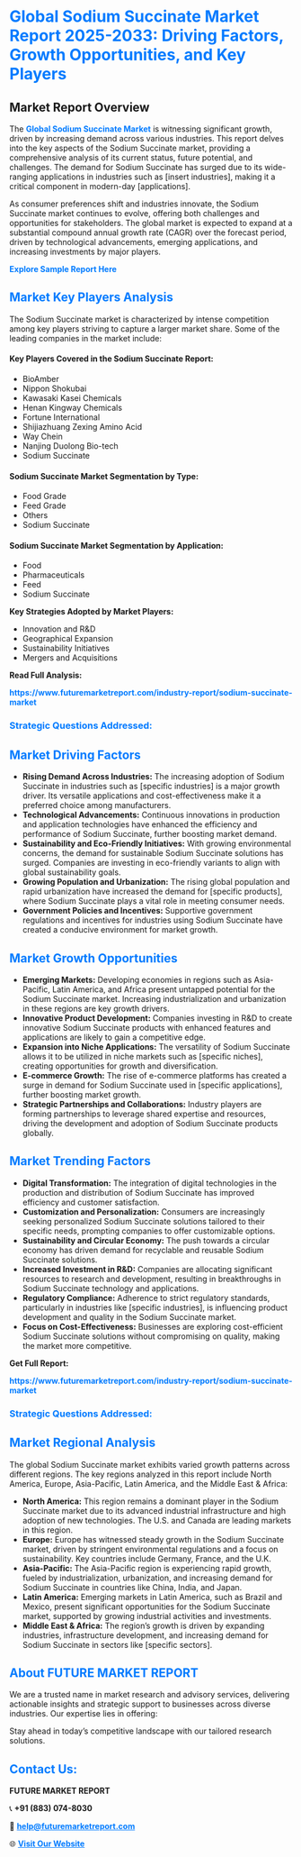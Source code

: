 <h1 style="color: #007BFF;">Global Sodium Succinate Market Report 2025-2033: Driving Factors, Growth Opportunities, and Key Players</h1>

<section id="overview">
<h2>Market Report Overview</h2>
<p>The <a href="https://www.futuremarketreport.com/industry-report/sodium-succinate-market" style="color: #007BFF; text-decoration: none;"><strong>Global Sodium Succinate Market</strong></a> is witnessing significant growth, driven by increasing demand across various industries. This report delves into the key aspects of the Sodium Succinate market, providing a comprehensive analysis of its current status, future potential, and challenges. The demand for Sodium Succinate has surged due to its wide-ranging applications in industries such as [insert industries], making it a critical component in modern-day [applications].</p>
<p>As consumer preferences shift and industries innovate, the Sodium Succinate market continues to evolve, offering both challenges and opportunities for stakeholders. The global market is expected to expand at a substantial compound annual growth rate (CAGR) over the forecast period, driven by technological advancements, emerging applications, and increasing investments by major players.</p>
</section>

<section id="overview">
<p><a href="https://www.futuremarketreport.com/request-sample/reportId=107828" style="color: #007BFF; text-decoration: none;"><strong>Explore Sample Report Here</strong></a></p>
</section>

<section id="key-players">
<h2 style="color: #007BFF;">Market Key Players Analysis</h2>
<p>The Sodium Succinate market is characterized by intense competition among key players striving to capture a larger market share. Some of the leading companies in the market include:</p>
<h4>Key Players Covered in the Sodium Succinate Report:</h4>
<ul><li>BioAmber</li><li>Nippon Shokubai</li><li>Kawasaki Kasei Chemicals</li><li>Henan Kingway Chemicals</li><li>Fortune International</li><li>Shijiazhuang Zexing Amino Acid</li><li>Way Chein</li><li>Nanjing Duolong Bio-tech</li><li>Sodium Succinate</li></ul>
<h4>Sodium Succinate Market Segmentation by Type:</h4>
<ul><li>Food Grade</li><li>Feed Grade</li><li>Others</li><li>Sodium Succinate</li></ul>

<h4>Sodium Succinate Market Segmentation by Application:</h4>
<ul><li>Food</li><li>Pharmaceuticals</li><li>Feed</li><li>Sodium Succinate</li></ul>
<p><strong>Key Strategies Adopted by Market Players:</strong></p>
<ul>
<li>Innovation and R&D</li>
<li>Geographical Expansion</li>
<li>Sustainability Initiatives</li>
<li>Mergers and Acquisitions</li>
</ul>
</section>

<section>
<p><strong>Read Full Analysis: </strong></p><a href="https://www.futuremarketreport.com/industry-report/sodium-succinate-market" style="color: #007BFF; text-decoration: none;"><strong>https://www.futuremarketreport.com/industry-report/sodium-succinate-market</strong></a>
<h3 style="color: #007BFF;">Strategic Questions Addressed:</h3>
</section>

<section id="driving-factors">
<h2 style="color: #007BFF;">Market Driving Factors</h2>
<ul>
<li><strong>Rising Demand Across Industries:</strong> The increasing adoption of Sodium Succinate in industries such as [specific industries] is a major growth driver. Its versatile applications and cost-effectiveness make it a preferred choice among manufacturers.</li>
<li><strong>Technological Advancements:</strong> Continuous innovations in production and application technologies have enhanced the efficiency and performance of Sodium Succinate, further boosting market demand.</li>
<li><strong>Sustainability and Eco-Friendly Initiatives:</strong> With growing environmental concerns, the demand for sustainable Sodium Succinate solutions has surged. Companies are investing in eco-friendly variants to align with global sustainability goals.</li>
<li><strong>Growing Population and Urbanization:</strong> The rising global population and rapid urbanization have increased the demand for [specific products], where Sodium Succinate plays a vital role in meeting consumer needs.</li>
<li><strong>Government Policies and Incentives:</strong> Supportive government regulations and incentives for industries using Sodium Succinate have created a conducive environment for market growth.</li>
</ul>
</section>

<section id="growth-opportunities">
<h2 style="color: #007BFF;">Market Growth Opportunities</h2>
<ul>
<li><strong>Emerging Markets:</strong> Developing economies in regions such as Asia-Pacific, Latin America, and Africa present untapped potential for the Sodium Succinate market. Increasing industrialization and urbanization in these regions are key growth drivers.</li>
<li><strong>Innovative Product Development:</strong> Companies investing in R&D to create innovative Sodium Succinate products with enhanced features and applications are likely to gain a competitive edge.</li>
<li><strong>Expansion into Niche Applications:</strong> The versatility of Sodium Succinate allows it to be utilized in niche markets such as [specific niches], creating opportunities for growth and diversification.</li>
<li><strong>E-commerce Growth:</strong> The rise of e-commerce platforms has created a surge in demand for Sodium Succinate used in [specific applications], further boosting market growth.</li>
<li><strong>Strategic Partnerships and Collaborations:</strong> Industry players are forming partnerships to leverage shared expertise and resources, driving the development and adoption of Sodium Succinate products globally.</li>
</ul>
</section>

<section id="trending-factors">
<h2 style="color: #007BFF;">Market Trending Factors</h2>
<ul>
<li><strong>Digital Transformation:</strong> The integration of digital technologies in the production and distribution of Sodium Succinate has improved efficiency and customer satisfaction.</li>
<li><strong>Customization and Personalization:</strong> Consumers are increasingly seeking personalized Sodium Succinate solutions tailored to their specific needs, prompting companies to offer customizable options.</li>
<li><strong>Sustainability and Circular Economy:</strong> The push towards a circular economy has driven demand for recyclable and reusable Sodium Succinate solutions.</li>
<li><strong>Increased Investment in R&D:</strong> Companies are allocating significant resources to research and development, resulting in breakthroughs in Sodium Succinate technology and applications.</li>
<li><strong>Regulatory Compliance:</strong> Adherence to strict regulatory standards, particularly in industries like [specific industries], is influencing product development and quality in the Sodium Succinate market.</li>
<li><strong>Focus on Cost-Effectiveness:</strong> Businesses are exploring cost-efficient Sodium Succinate solutions without compromising on quality, making the market more competitive.</li>
</ul>
</section>

<section>
<p><strong>Get Full Report: </strong></p><a href="https://www.futuremarketreport.com/industry-report/sodium-succinate-market" style="color: #007BFF; text-decoration: none;"><strong>https://www.futuremarketreport.com/industry-report/sodium-succinate-market</strong></a>
<h3 style="color: #007BFF;">Strategic Questions Addressed:</h3>
</section>


<section id="regional-analysis">
<h2 style="color: #007BFF;">Market Regional Analysis</h2>
<p>The global Sodium Succinate market exhibits varied growth patterns across different regions. The key regions analyzed in this report include North America, Europe, Asia-Pacific, Latin America, and the Middle East & Africa:</p>
<ul>
<li><strong>North America:</strong> This region remains a dominant player in the Sodium Succinate market due to its advanced industrial infrastructure and high adoption of new technologies. The U.S. and Canada are leading markets in this region.</li>
<li><strong>Europe:</strong> Europe has witnessed steady growth in the Sodium Succinate market, driven by stringent environmental regulations and a focus on sustainability. Key countries include Germany, France, and the U.K.</li>
<li><strong>Asia-Pacific:</strong> The Asia-Pacific region is experiencing rapid growth, fueled by industrialization, urbanization, and increasing demand for Sodium Succinate in countries like China, India, and Japan.</li>
<li><strong>Latin America:</strong> Emerging markets in Latin America, such as Brazil and Mexico, present significant opportunities for the Sodium Succinate market, supported by growing industrial activities and investments.</li>
<li><strong>Middle East & Africa:</strong> The region’s growth is driven by expanding industries, infrastructure development, and increasing demand for Sodium Succinate in sectors like [specific sectors].</li>
</ul>
</section>

<footer>
<h2 style="color: #007BFF;">About FUTURE MARKET REPORT</h2>
<p>We are a trusted name in market research and advisory services, delivering actionable insights and strategic support to businesses across diverse industries. Our expertise lies in offering:</p>

<p>Stay ahead in today’s competitive landscape with our tailored research solutions.</p>

<h2 style="color: #007BFF;">Contact Us:</h2>
<p><strong>FUTURE MARKET REPORT</strong></p>
<p>📞 <strong>+91 (883) 074-8030</strong></p>
<p>📧 <strong><a href="mailto:help@futuremarketreport.com" style="color: #007BFF;">help@futuremarketreport.com</a></strong></p>
<p>🌐 <strong><a href="https://www.futuremarketreport.com/" style="color: #007BFF;">Visit Our Website</a></strong></p>
</footer>